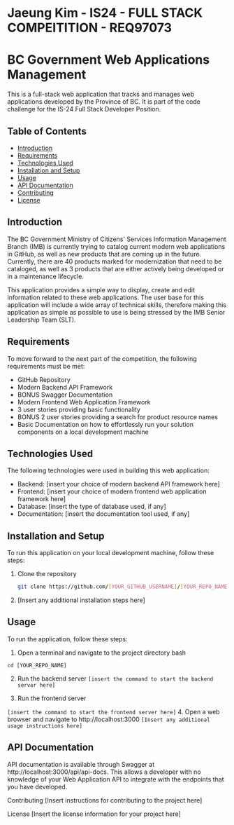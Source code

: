 # Jaeung Kim - IS24 - FULL STACK COMPEITITION - REQ97073

# BC Government Web Applications Management

This is a full-stack web application that tracks and manages web applications developed by the Province of BC. It is part of the code challenge for the IS-24 Full Stack Developer Position.

## Table of Contents

- [Introduction](#introduction)
- [Requirements](#requirements)
- [Technologies Used](#technologies-used)
- [Installation and Setup](#installation-and-setup)
- [Usage](#usage)
- [API Documentation](#api-documentation)
- [Contributing](#contributing)
- [License](#license)

## Introduction

The BC Government Ministry of Citizens' Services Information Management Branch (IMB) is currently trying to catalog current modern web applications in GitHub, as well as new products that are coming up in the future. Currently, there are 40 products marked for modernization that need to be cataloged, as well as 3 products that are either actively being developed or in a maintenance lifecycle.

This application provides a simple way to display, create and edit information related to these web applications. The user base for this application will include a wide array of technical skills, therefore making this application as simple as possible to use is being stressed by the IMB Senior Leadership Team (SLT).

## Requirements

To move forward to the next part of the competition, the following requirements must be met:

- GitHub Repository
- Modern Backend API Framework
- BONUS Swagger Documentation
- Modern Frontend Web Application Framework
- 3 user stories providing basic functionality
- BONUS 2 user stories providing a search for product resource names
- Basic Documentation on how to effortlessly run your solution components on a local development machine

## Technologies Used

The following technologies were used in building this web application:

- Backend: [insert your choice of modern backend API framework here]
- Frontend: [insert your choice of modern frontend web application framework here]
- Database: [insert the type of database used, if any]
- Documentation: [insert the documentation tool used, if any]

## Installation and Setup

To run this application on your local development machine, follow these steps:

1. Clone the repository

   ```bash
   git clone https://github.com/[YOUR_GITHUB_USERNAME]/[YOUR_REPO_NAME].git

   ```

2. [Insert any additional installation steps here]

## Usage

To run the application, follow these steps:

1. Open a terminal and navigate to the project directory
   bash

```
cd [YOUR_REPO_NAME]
```

2. Run the backend server
   `[insert the command to start the backend server here]`

3. Run the frontend server

`[insert the command to start the frontend server here]` 4. Open a web browser and navigate to http://localhost:3000
`[Insert any additional usage instructions here]`

## API Documentation

API documentation is available through Swagger at http://localhost:3000/api/api-docs. This allows a developer with no knowledge of your Web Application API to integrate with the endpoints that you have developed.

Contributing
[Insert instructions for contributing to the project here]

License
[Insert the license information for your project here]

